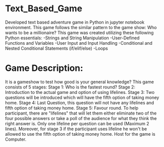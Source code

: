 # Text_Based_Game
Developed text based adventure game in Python in jupyter notebook environment. 
This game follows the similar pattern to the game show: Who wants to be a millionaire?
This game was created utilizing these following Python essentials:
-Strings and String Manipulation
-User-Defined Functions and Variables
-User Input and Input Handling
-Conditional and Nested Conditional Statements (if/elif/else)
-Loops

# Game Description:
It is a gameshow to test how good is your general knowledge?
This game consists of 5 stages:
Stage 1: Who is the fastest round?
Stage 2: Introduction to the actual game and option of using lifelines.
Stage 3: Two questions will be introduced which will have the fifth option of taking money home.
Stage 4: Last Question, this question will not have any lifelines and fifth option of taking money home.
Stage 5: Favour round.
To help participant, there are "lifelines" that will let them either eliminate two of the four possible answers or take a 
poll of the audience for what they think the right answer is.
Only one lifeline per question can be used (Maximum 2 lines). Moreover, for stage 3 if the participant uses lifeline he won't be allowed
to use the fifth option of taking money home.
Host for the game is Computer.
